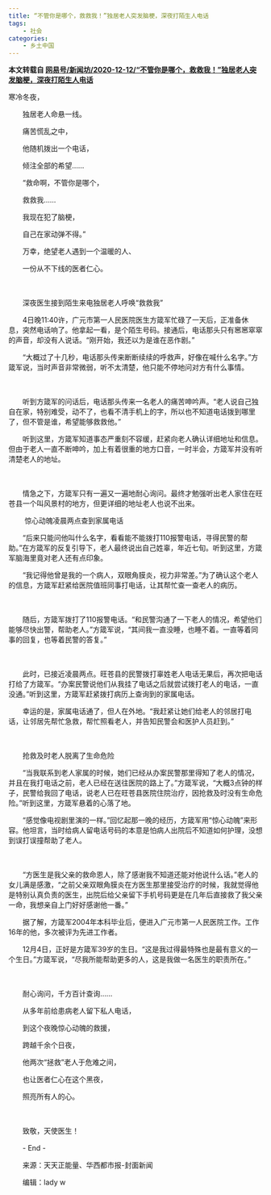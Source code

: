 ```yaml
---
title: “不管你是哪个，救救我！”独居老人突发脑梗，深夜打陌生人电话
tags:
	- 社会
categories:
    - 乡土中国
---
```


**本文转载自 [网易号/新闻坊/2020-12-12/“不管你是哪个，救救我！”独居老人突发脑梗，深夜打陌生人电话](https://dy.163.com/article/FTLFLC280534A4S1.html)**

寒冷冬夜，

　　独居老人命悬一线。

　　痛苦慌乱之中，

　　他随机拨出一个电话，

　　倾注全部的希望……

　　“救命啊，不管你是哪个，

　　救救我……

　　我现在犯了脑梗，

　　自己在家动弹不得。”

　　万幸，绝望老人遇到一个温暖的人、

　　一份从不下线的医者仁心。

　　

　　深夜医生接到陌生来电独居老人呼唤“救救我”

　　4日晚11:40许，广元市第一人民医院医生方箴军忙碌了一天后，正准备休息，突然电话响了。他拿起一看，是个陌生号码。接通后，电话那头只有窸窸窣窣的声音，却没有人说话。“刚开始，我还以为是谁在恶作剧。”

　　“大概过了十几秒，电话那头传来断断续续的呼救声，好像在喊什么名字。”方箴军说，当时声音非常微弱，听不太清楚，他只能不停地问对方有什么事情。

　　

　　听到方箴军的问话后，电话那头传来一名老人的痛苦呻吟声。“老人说自己独自在家，特别难受，动不了，也看不清手机上的字，所以也不知道电话拨到哪里了，但不管是谁，希望能够救救他。”

　　听到这里，方箴军知道事态严重刻不容缓，赶紧向老人确认详细地址和信息。但由于老人一直不断呻吟，加上有着很重的地方口音，一时半会，方箴军并没有听清楚老人的地址。

　　

　　情急之下，方箴军只有一遍又一遍地耐心询问。最终才勉强听出老人家住在旺苍县一个叫风景村的地方，但更详细的地址老人也说不出来。

　　
惊心动魄凌晨两点查到家属电话

　　“后来只能问他叫什么名字，看看能不能拨打110报警电话，寻得民警的帮助。”在方箴军的反复引导下，老人最终说出自己姓辜，年近七旬。听到这里，方箴军脑海里竟对老人还有点印象。

　　“我记得他曾是我的一个病人，双眼角膜炎，视力非常差。”为了确认这个老人的信息，方箴军赶紧给医院值班同事打电话，让其帮忙查一查老人的病历。

　　

　　随后，方箴军拨打了110报警电话。“和民警沟通了一下老人的情况，希望他们能够尽快出警，帮助老人。”方箴军说，“其间我一直没睡，也睡不着。一直等着同事的回复，也等着民警的答复。”

　　

　　此时，已接近凌晨两点。旺苍县的民警拨打辜姓老人电话无果后，再次把电话打给了方箴军。“办案民警说他们从我挂了电话之后就尝试拨打老人的电话，一直没通。”听到这里，方箴军赶紧拨打病历上查询到的家属电话。

　　幸运的是，家属电话通了，但人在外地。“我赶紧让她们给老人的邻居打电话，让邻居先帮忙急救，帮忙照看老人，并告知民警会和医护人员赶到。”

　　

　　抢救及时老人脱离了生命危险

　　“当我联系到老人家属的时候，她们已经从办案民警那里得知了老人的情况，并且在我打电话之前，老人已经在送往医院的路上了。”方箴军说，“大概3点钟的样子，民警给我回了电话，说老人已在旺苍县医院住院治疗，因抢救及时没有生命危险。”听到这里，方箴军悬着的心落了地。

　　“感觉像电视剧里演的一样。”回忆起那一晚的经历，方箴军用“惊心动魄”来形容。他坦言，当时给病人留电话号码的本意是怕病人出院后不知道如何护理，没想到误打误撞帮助了老人。

　　

　　“方医生是我父亲的救命恩人，除了感谢我不知道还能对他说什么话。”老人的女儿满是感激，“之前父亲双眼角膜炎在方医生那里接受治疗的时候，我就觉得他是特别认真负责的医生，出院后给父亲留下手机号码更是在几年后直接救了我父亲一命，我想亲自上门好好感谢他一番。”

　　据了解，方箴军2004年本科毕业后，便进入广元市第一人民医院工作。工作16年的他，多次被评为先进工作者。

　　12月4日，正好是方箴军39岁的生日。“这是我过得最特殊也是最有意义的一个生日。”方箴军说，“尽我所能帮助更多的人，这是我做一名医生的职责所在。”

　　

　　耐心询问，千方百计查询……

　　从多年前给患病老人留下私人电话，

　　到这个夜晚惊心动魄的救援，

　　跨越千余个日夜，

　　他两次“拯救”老人于危难之间，

　　也让医者仁心在这个黑夜，

　　照亮所有人的心。

　　

　　致敬，天使医生！

　　- End -

　　来源：天天正能量、华西都市报-封面新闻

　　编辑：lady w